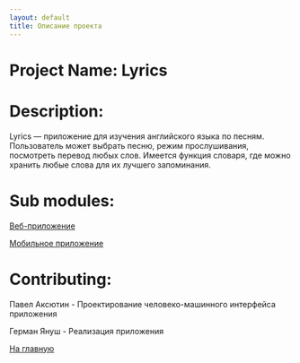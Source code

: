 ```yaml
---
layout: default
title: Описание проекта
---
```


# Project Name: Lyrics
# Description: 
Lyrics — приложение для изучения английского языка по песням. Пользователь может выбрать песню, режим прослушивания, посмотреть перевод любых слов.
Имеется функция словаря, где можно хранить любые слова для их лучшего запоминания. 

# Sub modules:
[Веб-приложение](https://github.com/fpmi-hci/proekt13-web-woordenboekje)

[Мобильное приложение](https://github.com/fpmi-hci/proekt13-mobile-woordenboekje)

# Contributing: 
Павел Аксютин - Проектирование человеко-машинного интерфейса приложения

Герман Януш  - Реализация приложения

[На главную](./)

